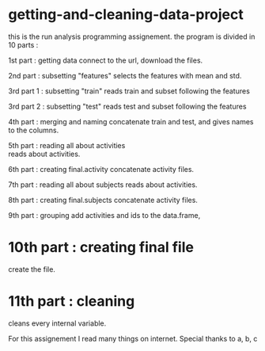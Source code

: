 # getting-and-cleaning-data-project

this is the run analysis programming assignement. 
the program is divided in 10 parts :

1st part : getting data
connect to the url, download the files. 

2nd part : subsetting "features"
selects the features with mean and std.

3rd part 1 : subsetting "train"
reads train and subset following the features 

3rd part 2 : subsetting "test"
reads test and subset following the features 

4th part : merging and naming
concatenate train and test, and gives names to the columns.

5th part : reading all about activities  
reads about activities.                        


6th part : creating final.activity
concatenate activity files.

7th part : reading all about subjects
reads about activities.

8th part : creating final.subjects
concatenate activity files.

9th part : grouping
add activities and ids to the data.frame, 

# 10th part : creating final file
create the file.

# 11th part : cleaning 
cleans every internal variable.

For this assignement I read many things on internet. Special thanks to a, b, c